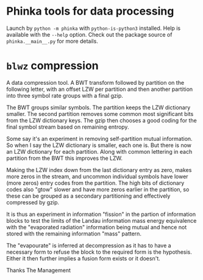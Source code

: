 # Phinka tools for data processing

Launch by `python -m phinka` with `python-is-python3` installed. Help is available with the `--help` option. Check out the package source of `phinka.__main__.py` for more details.

# `blwz` compression

A data compression tool. A BWT transform followed by partition on the following letter, with an offset LZW per partition and then another partition into three symbol rate groups with a final gzip.

The BWT groups similar symbols. The partition keeps the LZW dictionary smaller. The second partition removes some common most significant bits from the LZW dictionary keys. The gzip then chooses a good coding for the final symbol stream based on remaining entropy.

Some say it's an experiment in removing self-partition mutual information. So when I say the LZW dictionary is smaller, each one is. But there is now an LZW dictionary for each partition. Along with common lettering in each partition from the BWT this improves the LZW.

Making the LZW index down from the last dictionary entry as zero, makes more zeros in the stream, and uncommon individual symbols have lower (more zeros) entry codes from the partition. The high bits of dictionary codes also "gtow" slower and have more zeros earlier in the partition, so these can be grouped as a secondary partitioning and effectively compressed by gzip.

It is thus an experiment in information "fission" in the partion of information blocks to test the limits of the Landau information mass energy equivalence with the "evaporated radiation" information being mutual and hence not stored with the remaining information "mass" pattern.

The "evapourate" is inferred at decompression as it has to have a necessary form to refuse the block to the required form is the hypothesis. Either it then further implies a fusion form exists or it doesn't.

Thanks
The Management
